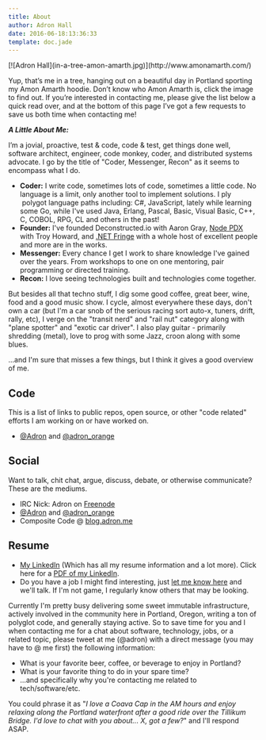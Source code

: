 ```yaml
---
title: About
author: Adron Hall
date: 2016-06-18:13:36:33
template: doc.jade
---
```

<div class="image float-right">
    [![Adron Hall](in-a-tree-amon-amarth.jpg)](http://www.amonamarth.com/)
</div>

Yup, that’s me in a tree, hanging out on a beautiful day in Portland sporting my Amon Amarth hoodie. Don’t know who Amon Amarth is, click the image to find out. If you’re interested in contacting me, please give the list below a quick read over, and at the bottom of this page I’ve got a few requests to save us both time when contacting me!

***A Little About Me:***

I’m a jovial, proactive, test &amp; code, code & test, get things done well, software architect, engineer, code monkey, coder, and distributed systems advocate. I go by the title of "Coder, Messenger, Recon" as it seems to encompass what I do.

* **Coder:** I write code, sometimes lots of code, sometimes a little code. No language is a limit, only another tool to implement solutions. I ply  polygot language paths including: C#, JavaScript, lately while learning some Go, while I've used Java, Erlang, Pascal, Basic, Visual Basic, C++, C, COBOL, RPG, CL and others in the past!
* **Founder:** I've founded Deconstructed.io with Aaron Gray, [Node PDX](http://nodepdx.org) with Troy Howard, and [.NET Fringe](http://dotnetfringe.org) with a whole host of excellent people and more are in the works.
* **Messenger:** Every chance I get I work to share knowledge I've gained over the years. From workshops to one on one mentoring, pair programming or directed training. 
* **Recon:** I love seeing technologies built and technologies come together. 

But besides all that techno stuff, I dig some good coffee, great beer, wine, food and a good music show. I cycle, almost everywhere these days, don't own a car (but I'm a car snob of the serious racing sort auto-x, tuners, drift, rally, etc), I verge on the "transit nerd" and "rail nut" category along with "plane spotter" and "exotic car driver". I also play guitar - primarily shredding (metal), love to prog with some Jazz, croon along with some blues.

...and I'm sure that misses a few things, but I think it gives a good overview of me.

## Code

This is a list of links to public repos, open source, or other "code related" efforts I am working on or have worked on.

* [@Adron](https://github.com/Adron) and [@adron_orange](https://twitter.com/adron_orange)

##  Social

Want to talk, chit chat, argue, discuss, debate, or otherwise communicate? These are the mediums.

* IRC Nick: Adron on [Freenode](http://freenode.net/)
* [@Adron](https://twitter.com/Adron) and [@adron_orange](https://twitter.com/adron_orange)
* Composite Code @ [blog.adron.me](http://blog.adron.me/)

##  Resume

* <a href="http://www.linkedin.com/in/adron" target="_blank">My LinkedIn</a> (Which has all my resume information and a lot more). Click here for a [PDF of my LinkedIn](http://www.linkedin.com/profile/pdf?id=1178188&amp;locale=en_US&amp;authType=name&amp;authToken=PKIm&amp;pdfFileName=AdronHall&amp;disablePdfCompression=true&amp;trk=pdf_pro_full).
* Do you have a job I might find interesting, just [let me know here](/docs/job-talk/) and we'll talk. If I'm not game, I regularly know others that may be looking.

Currently I'm pretty busy delivering some sweet immutable infrastructure, actively involved in the community here in Portland, Oregon, writing a ton of polyglot code, and generally staying active. So to save time for you and I when contacting me for a chat about software, technology, jobs, or a related topic, please tweet at me (@adron) with a direct message (you may have to @ me first) the following information:

* What is your favorite beer, coffee, or beverage to enjoy in Portland?
* What is your favorite thing to do in your spare time?
* ...and specifically why you're contacting me related to tech/software/etc.

You could phrase it as "*I love a Coava Cap in the AM hours and enjoy relaxing along the Portland waterfront after a good ride over the Tillikum Bridge. I'd love to chat with you about... X, got a few?*" and I'll respond ASAP.
